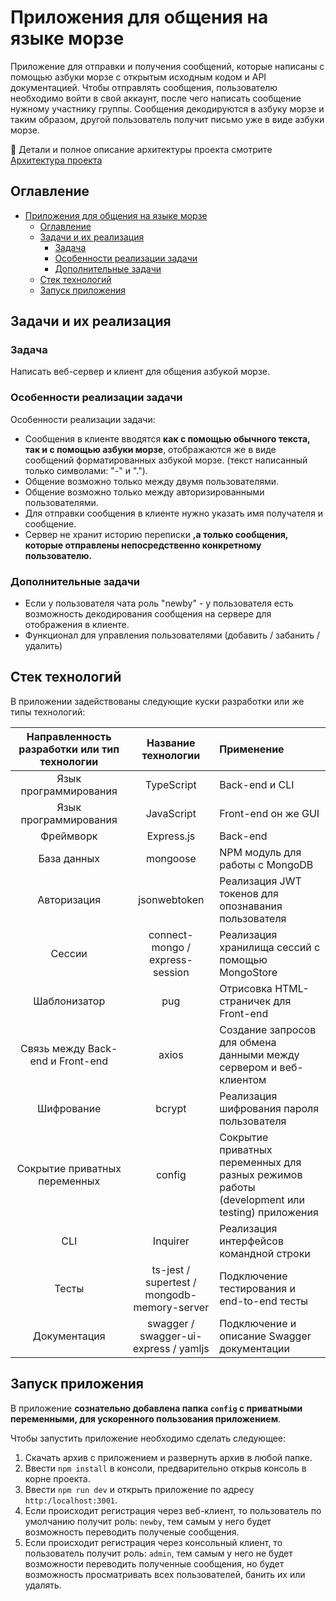 # Приложения для общения на языке морзе

Приложение для отправки и получения сообщений, которые написаны с помощью азбуки морзе с открытым исходным кодом и API документацией.
Чтобы отправлять сообщения, пользователю необходимо войти в свой аккаунт, после чего написать сообщение нужному участнику группы. Сообщения декодируются в азбуку морзе и таким образом, другой пользователь получит письмо уже в виде азбуки морзе. 

📕 Детали и полное описание архитектуры проекта смотрите [Архитектура проекта](/wiki/architecture.md)

## Оглавление

- [Приложения для общения на языке морзе](#приложения-для-общения-на-языке-морзе)
	- [Оглавление](#оглавление)
	- [Задачи и их реализация](#задачи-и-их-реализация)
		- [Задача](#задача)
		- [Особенности реализации задачи](#особенности-реализации-задачи)
		- [Дополнительные задачи](#дополнительные-задачи)
	- [Стек технологий](#стек-технологий)
	- [Запуск приложения](#запуск-приложения)

## Задачи и их реализация

### Задача

Написать веб-сервер и клиент для общения азбукой морзе.

### Особенности реализации задачи

Особенности реализации задачи:
- Сообщения в клиенте вводятся **как с помощью обычного текста, так и с помощью азбуки морзе**, отображаются же в виде сообщений форматированных азбукой морзе. (текст написанный только символами: "-" и ".").
- Общение возможно только между двумя пользователями.
- Общение возможно только между авторизированными пользователями.
- Для отправки сообщения в клиенте нужно указать имя получателя и сообщение.
- Сервер не хранит историю переписки **,а только сообщения, которые отправлены непосредственно конкретному пользователю.**

### Дополнительные задачи 
- Если у пользователя чата роль "newby" - у пользователя есть возможность декодирования сообщения на сервере для отображения в клиенте.
- Функционал для управления пользователями (добавить / забанить / удалить)

## Стек технологий

В приложении задействованы следующие куски разработки или же типы технологий:

| Направленность разработки или тип технологии | Название технологии | Применение |
| :----------: | :-----------------: | :------------- |
| Язык программирования | TypeScript | Back-end и CLI |
| Язык программирования | JavaScript | Front-end он же GUI |
| Фреймворк | Express.js | Back-end |
| База данных | mongoose | NPM модуль для работы с MongoDB |
| Авторизация | jsonwebtoken | Реализация JWT токенов для опознавания пользователя |
| Сессии | connect-mongo / express-session | Реализация хранилища сессий с помощью MongoStore |
| Шаблонизатор | pug | Отрисовка HTML-страничек для Front-end |
| Связь между Back-end и Front-end | axios | Создание запросов для обмена данными между сервером и веб-клиентом |
| Шифрование | bcrypt | Реализация шифрования пароля пользователя |
| Сокрытие приватных переменных | config | Сокрытие приватных переменных для разных режимов работы (development или testing) приложения |
| CLI | Inquirer | Реализация интерфейсов командной строки |
| Тесты | ts-jest / supertest / mongodb-memory-server | Подключение тестирования и end-to-end тесты |
| Документация | swagger / swagger-ui-express / yamljs | Подключение и описание Swagger документации |

## Запуск приложения

В приложение **сознательно добавлена папка `config` с приватными переменными, для ускоренного пользования приложением**.

Чтобы запустить приложение необходимо сделать следующее:
1. Скачать архив с приложением и развернуть архив в любой папке.
2. Ввести `npm install` в консоли, предварительно открыв консоль в корне проекта.
3. Ввести `npm run dev` и открыть приложение по адресу `http:/localhost:3001`.
4. Если происходит регистрация через веб-клиент, то пользователь по умолчанию получит роль: `newby`, тем самым у него будет возможность переводить полученые сообщения.
5. Если происходит регистрация через консольный клиент, то пользователь получит роль: `admin`, тем самым у него не будет возможности переводить полученные сообщения, но будет возможность просматривать всех пользователей, банить их или удалять.